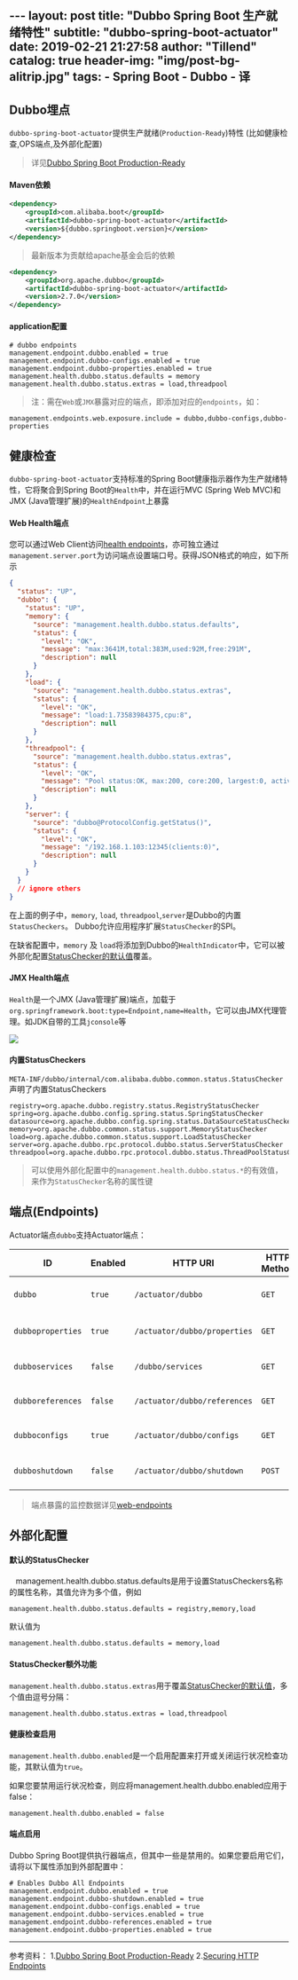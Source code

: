 ﻿﻿---
layout:     post
title:      "Dubbo Spring Boot 生产就绪特性"
subtitle:   "dubbo-spring-boot-actuator"
date:       2019-02-21 21:27:58
author:     "Tillend"
catalog:      true
header-img: "img/post-bg-alitrip.jpg"
tags:
    - Spring Boot
    - Dubbo
    - 译
---

## Dubbo埋点

`dubbo-spring-boot-actuator`提供生产就绪(`Production-Ready`)特性 (比如健康检查,OPS端点,及外部化配置)

> 详见[Dubbo Spring Boot Production-Ready](https://github.com/apache/incubator-dubbo-spring-boot-project/tree/master/dubbo-spring-boot-actuator)

#### Maven依赖

```xml
<dependency>
    <groupId>com.alibaba.boot</groupId>
    <artifactId>dubbo-spring-boot-actuator</artifactId>
    <version>${dubbo.springboot.version}</version>
</dependency>
```

> 最新版本为贡献给apache基金会后的依赖

```xml
<dependency>
    <groupId>org.apache.dubbo</groupId>
    <artifactId>dubbo-spring-boot-actuator</artifactId>
    <version>2.7.0</version>
</dependency>
```

#### application配置

```properties
# dubbo endpoints
management.endpoint.dubbo.enabled = true
management.endpoint.dubbo-configs.enabled = true
management.endpoint.dubbo-properties.enabled = true
management.health.dubbo.status.defaults = memory
management.health.dubbo.status.extras = load,threadpool
```

> 注：需在`Web`或`JMX`暴露对应的端点，即添加对应的`endpoints`，如：

```properties
management.endpoints.web.exposure.include = dubbo,dubbo-configs,dubbo-properties
```


## 健康检查

`dubbo-spring-boot-actuator`支持标准的Spring Boot健康指示器作为生产就绪特性，它将聚合到Spring Boot的`Health`中，并在运行MVC (Spring Web MVC)和JMX (Java管理扩展)的`HealthEndpoint`上暴露

#### Web Health端点

您可以通过Web Client访问[health endpoints](http://localhost:8080/actuator/health)，亦可独立通过`management.server.port`为访问端点设置端口号。获得JSON格式的响应，如下所示

```json
{
  "status": "UP",
  "dubbo": {
    "status": "UP",
    "memory": {
      "source": "management.health.dubbo.status.defaults",
      "status": {
        "level": "OK",
        "message": "max:3641M,total:383M,used:92M,free:291M",
        "description": null
      }
    },
    "load": {
      "source": "management.health.dubbo.status.extras",
      "status": {
        "level": "OK",
        "message": "load:1.73583984375,cpu:8",
        "description": null
      }
    },
    "threadpool": {
      "source": "management.health.dubbo.status.extras",
      "status": {
        "level": "OK",
        "message": "Pool status:OK, max:200, core:200, largest:0, active:0, task:0, service port: 12345",
        "description": null
      }
    },
    "server": {
      "source": "dubbo@ProtocolConfig.getStatus()",
      "status": {
        "level": "OK",
        "message": "/192.168.1.103:12345(clients:0)",
        "description": null
      }
    }
  }
  // ignore others
}
```

在上面的例子中，`memory`, `load`, `threadpool`,`server`是Dubbo的内置`StatusCheckers`。 Dubbo允许应用程序扩展`StatusChecker`的SPI。

在缺省配置中，`memory` 及 `load`将添加到Dubbo的`HealthIndicator`中，它可以被外部化配置[StatusChecker的默认值](https://github.com/apache/incubator-dubbo-spring-boot-project/blob/master/dubbo-spring-boot-actuator/README.md#statuschecker-defaults)覆盖。

#### JMX Health端点

`Health`是一个JMX (Java管理扩展)端点，加载于`org.springframework.boot:type=Endpoint,name=Health`，它可以由JMX代理管理。如JDK自带的工具`jconsole`等

![](https://github.com/apache/incubator-dubbo-spring-boot-project/raw/master/dubbo-spring-boot-actuator/JMX_HealthEndpoint.png)

#### 内置StatusCheckers

`META-INF/dubbo/internal/com.alibaba.dubbo.common.status.StatusChecker`声明了内置StatusCheckers

```
registry=org.apache.dubbo.registry.status.RegistryStatusChecker
spring=org.apache.dubbo.config.spring.status.SpringStatusChecker
datasource=org.apache.dubbo.config.spring.status.DataSourceStatusChecker
memory=org.apache.dubbo.common.status.support.MemoryStatusChecker
load=org.apache.dubbo.common.status.support.LoadStatusChecker
server=org.apache.dubbo.rpc.protocol.dubbo.status.ServerStatusChecker
threadpool=org.apache.dubbo.rpc.protocol.dubbo.status.ThreadPoolStatusChecker
```

> 可以使用外部化配置中的`management.health.dubbo.status.*`的有效值，来作为`StatusChecker`名称的属性键

## 端点(Endpoints)

Actuator端点`dubbo`支持Actuator端点：

| ID       | Enabled          | HTTP URI            | HTTP Method | Description                         | Content Type       |
| ------------------- | ----------- | ----------------------------------- | ------------------ | ------------------ | ------------------ |
| `dubbo`    | `true`      | `/actuator/dubbo`            | `GET`       | Exposes Dubbo's meta data           | `application/json` |
| `dubboproperties` | `true` | `/actuator/dubbo/properties` | `GET`       | Exposes all Dubbo's Properties      | `application/json` |
| `dubboservices` | `false`     | `/dubbo/services`            | `GET`       | Exposes all Dubbo's `ServiceBean`   | `application/json` |
| `dubboreferences` | `false` | `/actuator/dubbo/references` | `GET`       | Exposes all Dubbo's `ReferenceBean` | `application/json` |
| `dubboconfigs` | `true` | `/actuator/dubbo/configs`    | `GET`       | Exposes all Dubbo's `*Config`       | `application/json` |
| `dubboshutdown` | `false` | `/actuator/dubbo/shutdown`   | `POST`      | Shutdown Dubbo services             | `application/json` |

> 端点暴露的监控数据详见[web-endpoints](https://github.com/apache/incubator-dubbo-spring-boot-project/blob/master/dubbo-spring-boot-actuator/README.md#web-endpoints)

## 外部化配置

#### 默认的StatusChecker

   management.health.dubbo.status.defaults是用于设置StatusCheckers名称的属性名称，其值允许为多个值，例如
```properties
management.health.dubbo.status.defaults = registry,memory,load
```


默认值为
```properties
management.health.dubbo.status.defaults = memory,load
```

#### StatusChecker额外功能

`management.health.dubbo.status.extras`用于覆盖[StatusChecker的默认值](https://github.com/apache/incubator-dubbo-spring-boot-project/blob/master/dubbo-spring-boot-actuator/README.md#statuschecker-defaults)，多个值由逗号分隔：

```properties
management.health.dubbo.status.extras = load,threadpool
```

#### 健康检查启用


`management.health.dubbo.enabled`是一个启用配置来打开或关闭运行状况检查功能，其默认值为`true`。

如果您要禁用运行状况检查，则应将management.health.dubbo.enabled应用于false：

```properties
management.health.dubbo.enabled = false
```

#### 端点启用

Dubbo Spring Boot提供执行器端点，但其中一些是禁用的。如果您要启用它们，请将以下属性添加到外部配置中：

```properties
# Enables Dubbo All Endpoints
management.endpoint.dubbo.enabled = true
management.endpoint.dubbo-shutdown.enabled = true
management.endpoint.dubbo-configs.enabled = true
management.endpoint.dubbo-services.enabled = true
management.endpoint.dubbo-references.enabled = true
management.endpoint.dubbo-properties.enabled = true
```


---
参考资料：
1.[Dubbo Spring Boot Production-Ready](https://github.com/apache/incubator-dubbo-spring-boot-project/blob/master/dubbo-spring-boot-actuator/README_CN.md)
2.[Securing HTTP Endpoints](https://docs.spring.io/spring-boot/docs/current/reference/html/production-ready-endpoints.html#production-ready-endpoints-security)